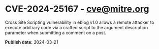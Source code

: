# CVE-2024-25167 - cve@mitre.org

Cross Site Scripting vulnerability in eblog v1.0 allows a remote attacker to execute arbitrary code via a crafted script to the argument description parameter when submitting a comment on a post.

**Publish date:** 2024-03-21
